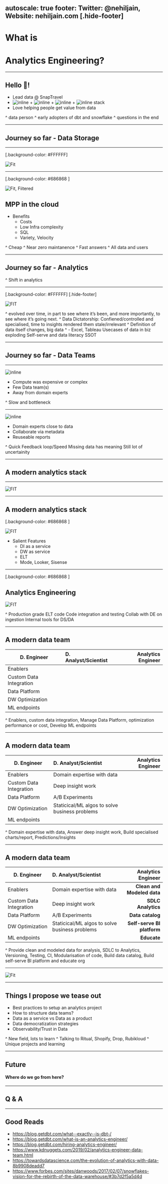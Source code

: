 autoscale: true
footer: Twitter: @nehiljain, Website: nehiljain.com
[.hide-footer]
---


# What is
# Analytics Engineering?

---

## Hello 👋!

- Lead data @ SnapTravel
- ![inline](https://nehiljain.com/images/stitch-icon.png) + ![inline](https://nehiljain.com/images/airflow-icon.png) + ![inline](https://surveymonkey-assets.s3.amazonaws.com/survey/280222649/324d7fd3-51ee-4548-91f7-a1dffbd9b555.png) + ![inline](https://raw.githubusercontent.com/PrefectHQ/prefect/master/docs/.vuepress/public/logos/dbt.png) stack
- Love helping people get value from data


^ data person
^ early adopters of dbt and snowflake
^ questions in the end

---

## Journey so far - Data Storage

---

[.background-color: #FFFFFF]

![Fit](https://nehiljain.com/images/journey-cdw-2.png)

---

[.background-color: #686868 ]

![Fit, Fiitered](https://nehiljain.com/images/journey-cdw-faded-3.png)

## MPP in the cloud

- Benefits
  - Costs
  - Low Infra complexity
  - SQL
  - Variety, Velocity


^ Cheap
^ Near zero maintanence
^ Fast answers
^ All data and users

---

## Journey so far - Analytics

^ Shift in analytics

---

[.background-color: #FFFFFF]
[.hide-footer]

![FIT](https://nehiljain.com/images/journey-analytics.png)


^ evolved over time, in part to see where it’s been, and more importantly, to see where it’s going next.
^ Data Dictatorship: Confiened/controlled and specialised, time to insights rendered them stale/irrelevant
^ Definition of data itself changes, big data
^ - Excel, Tableau
Usecases of data in biz exploding
Self-serve and data literacy
SSOT


---

## Journey so far - Data Teams

---

![inline](https://nehiljain.com/images/data-team-old.png)

- Compute was expensive or complex
- Few Data team(s)
- Away from domain experts

^ Slow and bottleneck

---

![inline](https://nehiljain.com/images/data-team-new.png)


- Domain experts close to data
- Collaborate via metadata
- Reuseable reports


^ Quick Feedback loop/Speed
Missing data has meaning
Still lot of uncertainity

---

## A modern analytics stack

---

![FIT](https://blog.getdbt.com/content/images/downloaded_images/What--exactly--is-dbt-/1-BogoeTTK1OXFU1hPfUyCFw.png)

---

## A modern analytics stack

[.background-color: #686868 ]

![FIT](https://nehiljain.com/images/modern-stack-faded-2.png)

- Salient Features
  - DI as a service
  - DW as service
  - ELT
  - Mode, Looker, Sisense

---

[.background-color: #686868 ]

## Analytics Engineering

![FIT](https://nehiljain.com/images/analytics-engineering-2.png)


^ Production grade ELT code
Code integration and testing
Collab with DE on ingestion
Internal tools for DS/DA

---

## A modern data team

| D. Engineer | D. Analyst/Scientist  | Analytics Engineer |
-----------| :----------- | -----------: |
Enablers       |         |
Custom Data Integration       |     |
Data Platform       |      |
DW Optimization       |     |
ML endpoints       |         |


^ Enablers,
custom data integration,
Manage Data Platform,
optimization performance or cost,
Develop ML endpoints

---

## A modern data team

| D. Engineer | D. Analyst/Scientist  | Analytics Engineer |
-----------| :----------- | -----------: |
Enablers       |     Domain expertise with data    |
Custom Data Integration       |   Deep insight work    |
Data Platform       |     A/B Experiments   |
DW Optimization       |   Staticical/ML algos to solve business problems    |
ML endpoints       |         |

^ Domain expertise with data,
Answer deep insight work,
Build specialised charts/report,
Predictions/Insights

---


## A modern data team

| D. Engineer | D. Analyst/Scientist  | Analytics Engineer |
-----------| :----------- | -----------: |
Enablers       |     Domain expertise with data    |     **Clean and Modeled data**
Custom Data Integration       |   Deep insight work    |     **SDLC Analytics**
Data Platform       |     A/B Experiments   |     **Data catalog**
DW Optimization       |   Staticical/ML algos to solve business problems    |     **Self-serve BI platform**
ML endpoints       |         | **Educate**

^ Provide clean and modeled data for analysis,
SDLC to Analytics,
Versioning, Testing, CI, Modularisation of code,
Build data catalog,
Build self-serve BI platform and educate org

---

![Fit](https://nehiljain.com/images/analytics-engineer-postings.gif)

---

## Things I propose we tease out

- Best practices to setup an analytics project
- How to structure data teams?
- Data as a service vs Data as a product
- Data democratization strategies
- Observability/Trust in Data


^ New field, lots to learn
^ Talking to Ritual, Shopify, Drop, Rubikloud
^ Unique projects and learning

---

## Future

#### Where do we go from here?

---

## Q & A


---

## Good Reads

- https://blog.getdbt.com/what--exactly--is-dbt-/
- https://blog.getdbt.com/what-is-an-analytics-engineer/
- https://blog.getdbt.com/hiring-analytics-engineer/
- https://www.kdnuggets.com/2019/02/analytics-engineer-data-team.html
- https://towardsdatascience.com/the-evolution-of-analytics-with-data-8b9908deadd7
- https://www.forbes.com/sites/danwoods/2017/02/07/snowflakes-vision-for-the-rebirth-of-the-data-warehouse/#3b7d2f5a5d4d
